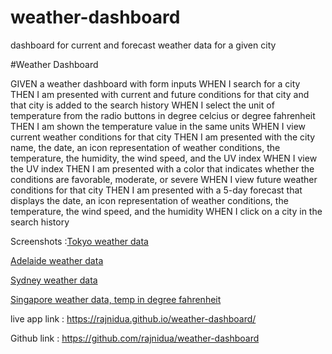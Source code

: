 # weather-dashboard
dashboard for current and forecast weather data for a given city

#Weather Dashboard

GIVEN a weather dashboard with form inputs
WHEN I search for a city
THEN I am presented with current and future conditions for that city and that city is added to the search history
WHEN I select the unit of temperature from the radio buttons in degree celcius or degree fahrenheit
THEN I am shown the temperature value in the same units
WHEN I view current weather conditions for that city
THEN I am presented with the city name, the date, an icon representation of weather conditions, the temperature, the humidity, the wind speed, and the UV index
WHEN I view the UV index
THEN I am presented with a color that indicates whether the conditions are favorable, moderate, or severe
WHEN I view future weather conditions for that city
THEN I am presented with a 5-day forecast that displays the date, an icon representation of weather conditions, the temperature, the wind speed, and the humidity
WHEN I click on a city in the search history

Screenshots :[Tokyo weather data](./Assets/images/Screenshot1.jpeg)

[Adelaide weather data](./Assets/images/Screenshot2.jpeg)

[Sydney weather data](./Assets/images/Screenshot3.jpeg)

[Singapore weather data, temp in degree fahrenheit](./Assets/images/Screenshot4.jpeg)

live app link :  https://rajnidua.github.io/weather-dashboard/

Github link : https://github.com/rajnidua/weather-dashboard





